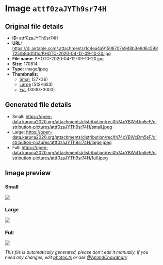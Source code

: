 # Image `attf0zaJYTh9sr74H`

## Original file details

- **ID:** attf0zaJYTh9sr74H
- **URL:** https://dl.airtable.com/.attachments/1c4ea4a91508707e948b3e8d6c598725/b8dd131c/PHOTO-2020-04-12-09-10-20.jpg
- **File name:** PHOTO-2020-04-12-09-10-20.jpg
- **Size:** 170814
- **Type:** image/jpeg
- **Thumbnails:**
  - [Small](https://dl.airtable.com/.attachmentThumbnails/1ea3c669a19345fdd9625f9f44b0f378/2b2553d6) (27×36)
  - [Large](https://dl.airtable.com/.attachmentThumbnails/f319ed3f9d5a415a15d030c28076e6fb/7dc1a575) (512×683)
  - [Full](https://dl.airtable.com/.attachmentThumbnails/f8d3ecda97dcbedda73fa68836a3b5b7/72663ca9) (3000×3000)

## Generated file details

- Small: https://open-data.karuna2020.org/attachments/distribution/recXh74oYBWcDm5eF/distribution-pictures/attf0zaJYTh9sr74H/small.jpeg
- Large: https://open-data.karuna2020.org/attachments/distribution/recXh74oYBWcDm5eF/distribution-pictures/attf0zaJYTh9sr74H/large.jpeg
- Full: https://open-data.karuna2020.org/attachments/distribution/recXh74oYBWcDm5eF/distribution-pictures/attf0zaJYTh9sr74H/full.jpeg

## Image preview

### Small

![](https://open-data.karuna2020.org/attachments/distribution/recXh74oYBWcDm5eF/distribution-pictures/attf0zaJYTh9sr74H/small.jpeg)

### Large

![](https://open-data.karuna2020.org/attachments/distribution/recXh74oYBWcDm5eF/distribution-pictures/attf0zaJYTh9sr74H/large.jpeg)

### Full

![](https://open-data.karuna2020.org/attachments/distribution/recXh74oYBWcDm5eF/distribution-pictures/attf0zaJYTh9sr74H/full.jpeg)

_This file is automatically generated, please don't edit it manually. If you need any changes, edit [photos.ts](/photos.ts) or ask [@AnandChowdhary](https://github.com/AnandChowdhary)_
